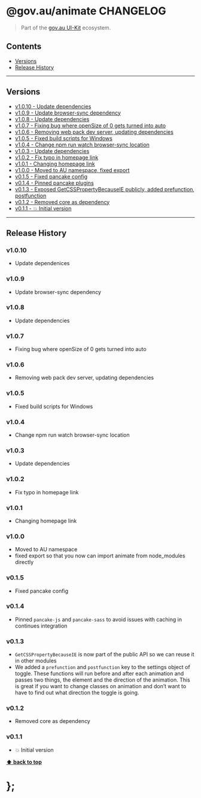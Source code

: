 @gov.au/animate CHANGELOG
======================

> Part of the [gov.au UI-Kit](https://github.com/govau/uikit/) ecosystem.


## Contents

* [Versions](#install)
* [Release History](#release-history)


----------------------------------------------------------------------------------------------------------------------------------------------------------------


## Versions

* [v1.0.10 - Update dependencies](#v1010)
* [v1.0.9  - Update browser-sync dependency](#v109)
* [v1.0.8  - Update dependencies](#v108)
* [v1.0.7  - Fixing bug where openSize of 0 gets turned into auto](#v107)
* [v1.0.6  - Removing web pack dev server, updating dependencies](#v106)
* [v1.0.5  - Fixed build scripts for Windows](#v105)
* [v1.0.4  - Change npm run watch browser-sync location](#v104)
* [v1.0.3  - Update dependencies](#v103)
* [v1.0.2  - Fix typo in homepage link](#v102)
* [v1.0.1  - Changing homepage link](#v101)
* [v1.0.0  - Moved to AU namespace, fixed export](#v100)
* [v0.1.5  - Fixed pancake config](#v015)
* [v0.1.4  - Pinned pancake plugins](#v014)
* [v0.1.3  - Exposed GetCSSPropertyBecauseIE publicly, added prefunction, postfunction](#v013)
* [v0.1.2  - Removed core as dependency](#v012)
* [v0.1.1  - 💥 Initial version](#v011)


----------------------------------------------------------------------------------------------------------------------------------------------------------------


## Release History

### v1.0.10

- Update dependenices


### v1.0.9

- Update browser-sync dependency


### v1.0.8

- Update dependencies


### v1.0.7

- Fixing bug where openSize of 0 gets turned into auto


### v1.0.6

- Removing web pack dev server, updating dependencies


### v1.0.5

- Fixed build scripts for Windows


### v1.0.4

- Change npm run watch browser-sync location


### v1.0.3

- Update dependencies


### v1.0.2

- Fix typo in homepage link


### v1.0.1

- Changing homepage link


### v1.0.0

- Moved to AU namespace
- fixed export so that you now can import animate from node_modules directly


### v0.1.5

- Fixed pancake config


### v0.1.4

- Pinned `pancake-js` and `pancake-sass` to avoid issues with caching in continues integration


### v0.1.3

- `GetCSSPropertyBecauseIE` is now part of the public API so we can reuse it in other modules
- We added a `prefunction` and `postfunction` key to the settings object of toggle. These functions will run before and after each animation and passes two
	things, the element and the direction of the animation. This is great if you want to change classes on animation and don’t want to have to find out what
	direction the toggle is going.


### v0.1.2

- Removed core as dependency


### v0.1.1

- 💥 Initial version


**[⬆ back to top](#contents)**


# };
